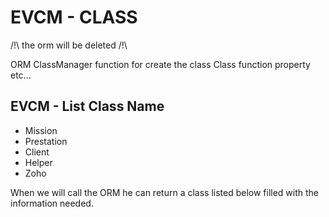 
EVCM - CLASS
============

/!\ the orm will be deleted /!\

ORM
  ClassManager
    function for create the class
  Class
    function
    property
    etc...

EVCM - List Class Name
----------------------

  * Mission
  * Prestation
  * Client
  * Helper
  * Zoho

When we will call the ORM he can return a class listed below filled with the information needed.
